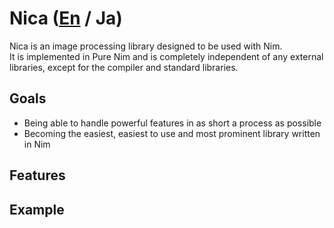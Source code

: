 # Nica ([En](/README.md) / Ja)

Nica is an image processing library designed to be used with Nim.  
It is implemented in Pure Nim and is completely independent of any external libraries, except for the compiler and standard libraries.  

## Goals
- Being able to handle powerful features in as short a process as possible
- Becoming the easiest, easiest to use and most prominent library written in Nim

## Features

## Example